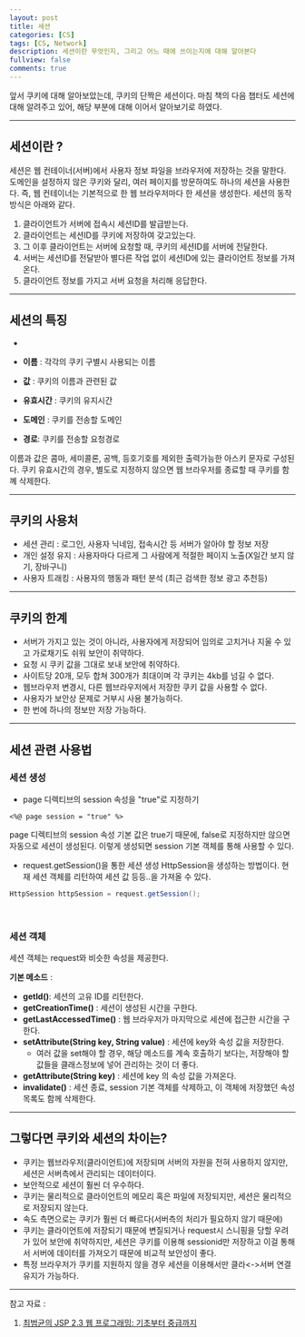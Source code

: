 ```yaml
---
layout: post
title: 세션
categories: [CS]
tags: [CS, Network]
description: 세션이란 무엇인지, 그리고 어느 때에 쓰이는지에 대해 알아본다
fullview: false
comments: true
---
```


앞서 쿠키에 대해 알아보았는데, 쿠키의 단짝은 세션이다. 마침 책의 다음 챕터도 세션에 대해 알려주고 있어, 해당 부분에 대해 이어서 알아보기로 하였다. 

***

## 세션이란 ?
세션은 웹 컨테이너(서버)에서 사용자 정보 파일을 브라우저에 저장하는 것을 말한다. 도메인을 설정하지 않은 쿠키와 달리, 여러 페이지를 방문하여도 하나의 세션을 사용한다.  즉, 웹 컨테이너는 기본적으로 한 웹 브라우저마다 한 세션을 생성한다. 세션의 동작 방식은 아래와 같다. 

1. 클라이언트가 서버에 접속시 세션ID를 발급받는다.  
2. 클라이언트는 세션ID를 쿠키에 저장하여 갖고있는다.  
3. 그 이후 클라이언트는 서버에 요청할 때, 쿠키의 세션ID를 서버에 전달한다.  
4. 서버는 세션ID를 전달받아 별다른 작업 없이 세션ID에 있는 클라이언트 정보를 가져온다.  
5. 클라이언트 정보를 가지고 서버 요청을 처리해 응답한다.  


***

## 세션의 특징 

* 

* **이름** : 각각의 쿠키 구별시 사용되는 이름
* **값** : 쿠키의 이름과 관련된 값
* **유효시간** : 쿠키의 유지시간
* **도메인** : 쿠키를 전송할 도메인
* **경로**: 쿠키를 전송할 요청경로

이름과 값은 콤마, 세미콜론, 공백, 등호기호를 제외한 출력가능한 아스키 문자로 구성된다. 쿠키 유효시간의 경우, 별도로 지정하지 않으면 웹 브라우저를 종료할 때 쿠키를 함꼐 삭제한다.

***

## 쿠키의 사용처

* 세션 관리 : 로그인, 사용자 닉네임, 접속시간 등 서버가 알아야 할 정보 저장
* 개인 설정 유지 : 사용자마다 다르게 그 사람에게 적절한 페이지 노출(X일간 보지 않기, 장바구니)
* 사용자 트래킹 : 사용자의 행동과 패턴 분석 (최근 검색한 정보 광고 추천등)

***

## 쿠키의 한계

* 서버가 가지고 있는 것이 아니라, 사용자에게 저장되어 임의로 고치거나 지울 수 있고 가로채기도 쉬워 보안이 취약하다. 
* 요청 시 쿠키 값을 그대로 보내 보안에 취약하다. 
* 사이트당 20개, 모두 합쳐 300개가 최대이며 각 쿠키는 4kb를 넘길 수 없다.
* 웹브라우저 변경시, 다른 웹브라우저에서 저장한 쿠키 값을 사용할 수 없다.
* 사용자가 보안상 문제로 거부시 사용 불가능하다.
* 한 번에 하나의 정보만 저장 가능하다.

***


## 세션 관련 사용법 

### 세션 생성

* page 디렉티브의 session 속성을 "true"로 지정하기 

`<%@ page session = "true" %>`

page 디렉티브의 session 속성 기본 값은 true기 때문에, false로 지정하지만 않으면 자동으로 세션이 생성된다. 이렇게 생성되면 session 기본 객체를 통해 사용할 수 있다. 

* request.getSession()을 통한 세션 생성 
HttpSession을 생성하는 방법이다. 현재 세션 객체를 리턴하여 세션 값 등등..을 가져올 수 있다.

```java
HttpSession httpSession = request.getSession();
```

<br/>


### 세션 객체
세션 객체는 request와 비슷한 속성을 제공한다. 

**기본 메소드** : 

* **getId()**: 세션의 고유 ID를 리턴한다.
* **getCreationTime()** : 세션이 생성된 시간을 구한다.
* **getLastAccessedTime()** : 웹 브라우저가 마지막으로 세션에 접근한 시간을 구한다.
* **setAttribute(String key, String value)** : 세션에 key와 속성 값을 저장한다.
	* 여러 값을 set해야 할 경우, 해당 메소드를 계속 호출하기 보다는, 저장해야 할 값들을 클래스정보에 넣어 관리하는 것이 더 좋다.
* **getAttribute(String key)** : 세션에 key 의 속성 값을 가져온다.
* **invalidate()** : 세션 종료, session 기본 객체를 삭제하고, 이 객체에 저장했던 속성 목록도 함께 삭제한다. 

***
## 그렇다면 쿠키와 세션의 차이는? 

* 쿠키는 웹브라우저(클라이언트)에 저장되며 서버의 자원을 전혀 사용하지 않지만, 세션은 서버측에서 관리되는 데이터이다.
* 보안적으로 세션이 훨씬 더 우수하다.
* 쿠키는 물리적으로 클라이언트의 메모리 혹은 파일에 저장되지만, 세션은 물리적으로 저장되지 않는다.
* 속도 측면으로는 쿠키가 훨씬 더 빠르다(서버측의 처리가 필요하지 않기 때문에)
* 쿠키는 클라이언트에 저장되기 때문에 변질되거나 request시 스니핑을 당할 우려가 있어 보안에 취약하지만, 세션은 쿠키를 이용해 sessionid만 저장하고 이걸 통해서 서버에 데이터를 가져오기 때문에 비교적 보안성이 좋다. 
* 특정 브라우저가 쿠키를 지원하지 않을 경우 세션을 이용해서만 클라<->서버 연결유지가 가능하다.


***
참고 자료 : 

1. [최범균의 JSP 2.3 웹 프로그래밍: 기초부터 중급까지 ](http://www.kyobobook.co.kr/product/detailViewKor.laf?mallGb=KOR&ejkGb=KOR&barcode=9788980782802)